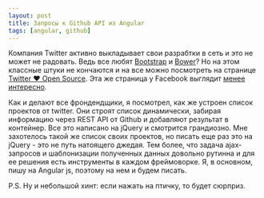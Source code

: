 ```yaml
---
layout: post
title: Запросы к Github API из Angular
tags: [angular, github]
---
```

Компания Twitter активно выкладывает свои разрабтки в сеть и это не может не радовать. Ведь все любят [Bootstrap](http://twitter.github.io/bootstrap/) и [Bower](http://bower.io/)? Но на этом классные штуки не кончаются и на все можно посмотреть на странице [Twitter ♥ Open Source](http://twitter.github.io/). Эта же страница у Facebook выглядит [менее интересно](http://facebook.github.io/).

Как и делают все фрондендщики, я посмотрел, как же устроен список проектов от twitter. Они строят список динамически, забирая информацию через REST API от Github и добавляют результат в контейнер. Все это написано на jQuery и смотрится грандиозно. Мне захотелось такой же список своих проектов, но писать еще раз это на jQuery - это не путь натоящего джедая. Тем более, что задача ajax-запросов и шаблонизации полученных данных довольно рутинна и для ее решения есть инструменты в каждом фреймоворке. Я, в основном, пишу на Angular js, поэтому на нем и будем писать.



P.S. Ну и небольшой хинт: если нажать на птичку, то будет сюрприз.